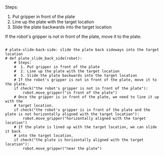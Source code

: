 

Steps:
  1. Put gripper in front of the plate
  2. Line up the plate with the target location
  3. Slide the plate backwards into the target location

If the robot's gripper is not in front of the plate, move it to the plate.
```

# plate-slide-back-side: slide the plate back sideways into the target location
# def plate_slide_back_side(robot):
    # Steps:
    #  1. Put gripper in front of the plate
    #  2. Line up the plate with the target location
    #  3. Slide the plate backwards into the target location
    # If the robot's gripper is not in front of the plate, move it to the plate.
    if check("the robot's gripper is not in front of the plate"):
        robot.move_gripper("in front of the plate")
    # Once the gripper is in front of the plate, we need to line it up with the
    # target location.
    if check("the robot's gripper is in front of the plate and the plate is not horizontally aligned with the target location"):
        robot.move_gripper("horizontally aligned with the target location")
    # If the plate is lined up with the target location, we can slide it back
    # into the target location.
    if check("the plate is horizontally aligned with the target location"):
        robot.move_gripper("near the plate")